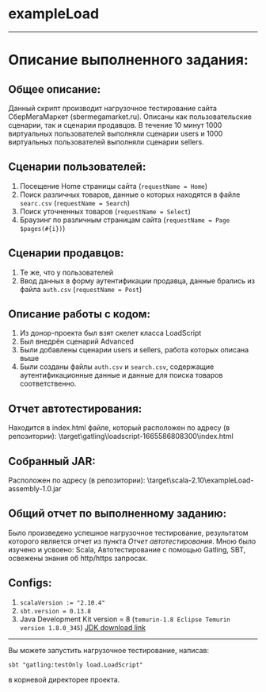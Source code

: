# exampleLoad
____

# Описание выполненного задания:

## Общее описание:
Данный скрипт производит нагрузочное тестирование сайта СберМегаМаркет (sbermegamarket.ru). Описаны как пользовательские сценарии, так и сценарии продавцов.
В течение 10 минут 1000 виртуальных пользователей выполняли сценарии users и 1000 виртуальных пользователей выполняли сценарии sellers.

## Сценарии пользователей:
1. Посещение Home страницы сайта (```requestName = Home```)
2. Поиск различных товаров, данные о которых находятся в файле ```searc.csv``` (```requestName = Search```)
3. Поиск уточненных товаров (```requestName = Select```)
4. Браузинг по различным страницам сайта (```requestName = Page $pages(#{i})```)

## Сценарии продавцов:
1. Те же, что у пользователей
2. Ввод данных в форму аутентификации продавца, данные брались из файла ```auth.csv``` (```requestName = Post```)

## Описание работы с кодом:
1. Из донор-проекта был взят скелет класса LoadScript
2. Был внедрён сценарий Advanced
3. Были добавлены сценарии users и sellers, работа которых описана выше
3. Были созданы файлы ```auth.csv``` и ```search.csv```, содержащие аутентификационные данные и данные для поиска товаров соответственно.

## Отчет автотестирования:
Находится в index.html файле, который расположен по адресу (в репозитории): \target\gatling\loadscript-1665586808300\index.html

## Собранный JAR:
Расположен по адресу (в репозитории): \target\scala-2.10\exampleLoad-assembly-1.0.jar

## Общий отчет по выполненному заданию:
Было произведено успешное нагрузочное тестирование, результатом которого является отчет из пункта _Отчет автотестирования_.
Мною было изучено и усвоено: Scala, Автотестирование с помощью Gatling, SBT, освежены знания об http/https запросах.

## Configs:
1. ```scalaVersion := "2.10.4"```
2. ```sbt.version = 0.13.8```
3. Java Development Kit version = 8 (```temurin-1.8 Eclipse Temurin version 1.8.0_345```) 
[JDK download link](https://adoptium.net/temurin/releases/?version=8)

____

Вы можете запустить нагрузочное тестирование, написав:
```
sbt "gatling:testOnly load.LoadScript"
```
в корневой директорее проекта.
